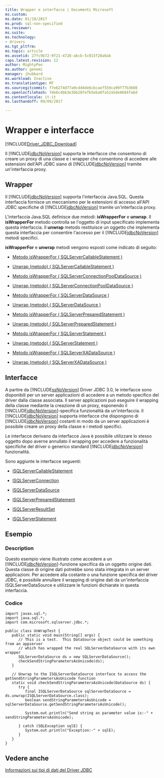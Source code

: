 ```yaml
---
title: Wrapper e interfacce | Documenti Microsoft
ms.custom: 
ms.date: 01/19/2017
ms.prod: sql-non-specified
ms.reviewer: 
ms.suite: 
ms.technology:
- drivers
ms.tgt_pltfrm: 
ms.topic: article
ms.assetid: 27fc9b72-9f21-4728-abcb-5c015f28a6ab
caps.latest.revision: 12
author: MightyPen
ms.author: genemi
manager: jhubbard
ms.workload: Inactive
ms.translationtype: MT
ms.sourcegitcommit: f7e6274d77a9cdd4de6cbcaef559ca99f77b3608
ms.openlocfilehash: 7de6c4bb3e3bb28fefb5eba0fa52a5de8684fa6d
ms.contentlocale: it-it
ms.lasthandoff: 09/09/2017

---
```

# <a name="wrappers-and-interfaces"></a>Wrapper e interfacce
[!INCLUDE[Driver_JDBC_Download](../../includes/driver_jdbc_download.md)]

  Il [!INCLUDE[jdbcNoVersion](../../includes/jdbcnoversion_md.md)] supporta le interfacce che consentono di creare un proxy di una classe e i wrapper che consentono di accedere alle estensioni dell'API JDBC siano di [!INCLUDE[jdbcNoVersion](../../includes/jdbcnoversion_md.md)] tramite un'interfaccia proxy.  
  
## <a name="wrappers"></a>Wrapper  
 Il [!INCLUDE[jdbcNoVersion](../../includes/jdbcnoversion_md.md)] supporta l'interfaccia Java.SQL. Questa interfaccia fornisce un meccanismo per le estensioni di accesso all'API JDBC specifiche di [!INCLUDE[jdbcNoVersion](../../includes/jdbcnoversion_md.md)] tramite un'interfaccia proxy.  
  
 L'interfaccia Java.SQL definisce due metodi: **isWrapperFor** e **unwrap**. Il **isWrapperFor** metodo controlla se l'oggetto di input specificato implementa questa interfaccia. Il **unwrap** metodo restituisce un oggetto che implementa questa interfaccia per consentire l'accesso per il [!INCLUDE[jdbcNoVersion](../../includes/jdbcnoversion_md.md)] metodi specifici.  
  
 **isWrapperFor** e **unwrap** metodi vengono esposti come indicato di seguito:  
  
-   [Metodo isWrapperFor &#40; SQLServerCallableStatement &#41;](../../connect/jdbc/reference/iswrapperfor-method-sqlservercallablestatement.md)  
  
-   [Unwrap (metodo) &#40; SQLServerCallableStatement &#41;](../../connect/jdbc/reference/unwrap-method-sqlservercallablestatement.md)  
  
-   [Metodo isWrapperFor &#40; SQLServerConnectionPoolDataSource &#41;](../../connect/jdbc/reference/iswrapperfor-method-sqlserverconnectionpooldatasource.md)  
  
-   [Unwrap (metodo) &#40; SQLServerConnectionPoolDataSource &#41;](../../connect/jdbc/reference/unwrap-method-sqlserverconnectionpooldatasource.md)  
  
-   [Metodo isWrapperFor &#40; SQLServerDataSource &#41;](../../connect/jdbc/reference/iswrapperfor-method-sqlserverdatasource.md)  
  
-   [Unwrap (metodo) &#40; SQLServerDataSource &#41;](../../connect/jdbc/reference/unwrap-method-sqlserverdatasource.md)  
  
-   [Metodo isWrapperFor &#40; SQLServerPreparedStatement &#41;](../../connect/jdbc/reference/iswrapperfor-method-sqlserverpreparedstatement.md)  
  
-   [Unwrap (metodo) &#40; SQLServerPreparedStatement &#41;](../../connect/jdbc/reference/unwrap-method-sqlserverpreparedstatement.md)  
  
-   [Metodo isWrapperFor &#40; SQLServerStatement &#41;](../../connect/jdbc/reference/iswrapperfor-method-sqlserverstatement.md)  
  
-   [Unwrap (metodo) &#40; SQLServerStatement &#41;](../../connect/jdbc/reference/unwrap-method-sqlserverstatement.md)  
  
-   [Metodo isWrapperFor &#40; SQLServerXADataSource &#41;](../../connect/jdbc/reference/iswrapperfor-method-sqlserverxadatasource.md)  
  
-   [Unwrap (metodo) &#40; SQLServerXADataSource &#41;](../../connect/jdbc/reference/unwrap-method-sqlserverxadatasource.md)  
  
## <a name="interfaces"></a>Interfacce  
 A partire da [!INCLUDE[ssNoVersion](../../includes/ssnoversion_md.md)] Driver JDBC 3.0, le interfacce sono disponibili per un server applicazioni di accedere a un metodo specifico del driver dalla classe associata. Il server applicazioni può eseguire il wrapping della classe mediante la creazione di un proxy, esponendo il [!INCLUDE[jdbcNoVersion](../../includes/jdbcnoversion_md.md)]-specifica funzionalità da un'interfaccia. Il [!INCLUDE[jdbcNoVersion](../../includes/jdbcnoversion_md.md)] supporta interfacce che dispongono di [!INCLUDE[jdbcNoVersion](../../includes/jdbcnoversion_md.md)] costanti in modo da un server applicazioni è possibile creare un proxy della classe e i metodi specifici.  
  
 Le interfacce derivano da interfacce Java è possibile utilizzare lo stesso oggetto dopo averne annullato il wrapping per accedere a funzionalità specifiche del driver o generico standard [!INCLUDE[jdbcNoVersion](../../includes/jdbcnoversion_md.md)] funzionalità.  
  
 Sono aggiunte le interfacce seguenti:  
  
-   [ISQLServerCallableStatement](../../connect/jdbc/reference/isqlservercallablestatement-interface.md)  
  
-   [ISQLServerConnection](../../connect/jdbc/reference/isqlserverconnection-interface.md)  
  
-   [ISQLServerDataSource](../../connect/jdbc/reference/isqlserverdatasource-interface.md)  
  
-   [ISQLServerPreparedStatement](../../connect/jdbc/reference/isqlserverpreparedstatement-interface.md)  
  
-   [ISQLServerResultSet](../../connect/jdbc/reference/isqlserverresultset-interface.md)  
  
-   [ISQLServerStatement](../../connect/jdbc/reference/isqlserverstatement-interface.md)  
  
## <a name="example"></a>Esempio  
  
### <a name="description"></a>Description  
 Questo esempio viene illustrato come accedere a un [!INCLUDE[jdbcNoVersion](../../includes/jdbcnoversion_md.md)]-funzione specifica da un oggetto origine dati. Questa classe di origine dati potrebbe sono stata integrata in un server applicazioni. Per accedere alla costante o una funzione specifica del driver JDBC, è possibile annullare il wrapping di origine dati da un'interfaccia ISQLServerDataSource e utilizzare le funzioni dichiarate in questa interfaccia.  
  
### <a name="code"></a>Codice  
  
```  
import javax.sql.*;  
import java.sql.*;  
import com.microsoft.sqlserver.jdbc.*;  
  
public class UnWrapTest {  
   public static void main(String[] args) {  
      // This is a test.  This DataSource object could be something from an appserver   
      // which has wrapped the real SQLServerDataSource with its own wrapper  
      SQLServerDataSource ds = new SQLServerDataSource();  
      checkSendStringParametersAsUnicode(ds);  
   }  
  
   // Unwrap to the ISQLServerDataSource interface to access the getSendStringParametersAsUnicode function  
   static void checkSendStringParametersAsUnicode(DataSource ds) {  
      try {  
         final ISQLServerDataSource sqlServerDataSource = ds.unwrap(ISQLServerDataSource.class);  
         boolean sendStringParametersAsUnicode = sqlServerDataSource.getSendStringParametersAsUnicode();  
  
         System.out.println("Send string as parameter value is:-" + sendStringParametersAsUnicode);  
  
      } catch (SQLException sqlE) {  
         System.out.println("Exception:-" + sqlE);  
      }  
   }  
}  
```  
  
## <a name="see-also"></a>Vedere anche  
 [Informazioni sui tipi di dati del Driver JDBC](../../connect/jdbc/understanding-the-jdbc-driver-data-types.md)  
  
  

